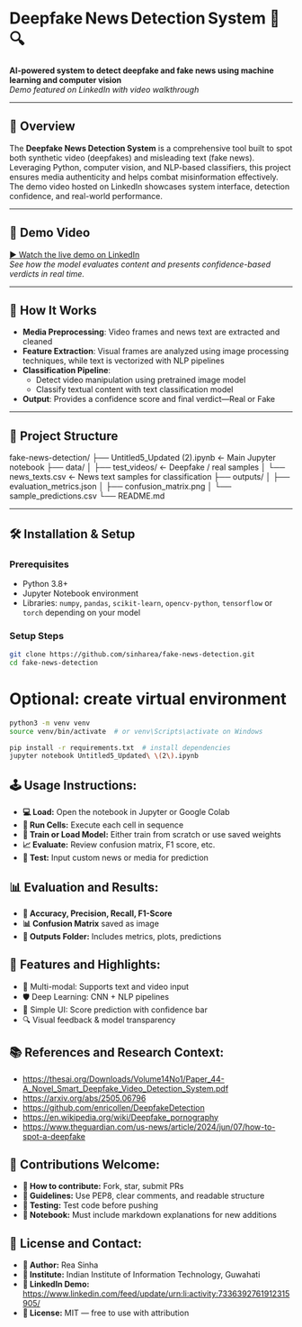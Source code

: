 # Deepfake News Detection System 🧠🔍

**AI-powered system to detect deepfake and fake news using machine learning and computer vision**  
*Demo featured on LinkedIn with video walkthrough*

---

## 🚀 Overview

The **Deepfake News Detection System** is a comprehensive tool built to spot both synthetic video (deepfakes) and misleading text (fake news).  
Leveraging Python, computer vision, and NLP-based classifiers, this project ensures media authenticity and helps combat misinformation effectively.  
The demo video hosted on LinkedIn showcases system interface, detection confidence, and real-world performance.

---

## 🎥 Demo Video

[▶️ Watch the live demo on LinkedIn](https://www.linkedin.com/feed/update/urn:li:activity:7336392761912315905/)  
*See how the model evaluates content and presents confidence-based verdicts in real time.*

---

## 🧠 How It Works

- **Media Preprocessing**: Video frames and news text are extracted and cleaned  
- **Feature Extraction**: Visual frames are analyzed using image processing techniques, while text is vectorized with NLP pipelines  
- **Classification Pipeline**:
  - Detect video manipulation using pretrained image model
  - Classify textual content with text classification model
- **Output**: Provides a confidence score and final verdict—Real or Fake

---

## 📁 Project Structure

fake-news-detection/
├── Untitled5_Updated (2).ipynb ← Main Jupyter notebook
├── data/
│ ├── test_videos/ ← Deepfake / real samples
│ └── news_texts.csv ← News text samples for classification
├── outputs/
│ ├── evaluation_metrics.json
│ ├── confusion_matrix.png
│ └── sample_predictions.csv
└── README.md


---

## 🛠️ Installation & Setup

### Prerequisites

- Python 3.8+  
- Jupyter Notebook environment  
- Libraries: `numpy`, `pandas`, `scikit-learn`, `opencv-python`, `tensorflow` or `torch` depending on your model

### Setup Steps

```bash
git clone https://github.com/sinharea/fake-news-detection.git
cd fake-news-detection
```

# Optional: create virtual environment
```bash
python3 -m venv venv
source venv/bin/activate  # or venv\Scripts\activate on Windows

pip install -r requirements.txt  # install dependencies
jupyter notebook Untitled5_Updated\ \(2\).ipynb
```

## 🕹️ Usage Instructions:
  - **💻 Load:** Open the notebook in Jupyter or Google Colab
  - **🔄 Run Cells:** Execute each cell in sequence
  - **🧠 Train or Load Model:** Either train from scratch or use saved weights
  - **📈 Evaluate:** Review confusion matrix, F1 score, etc.
  - **🎥 Test:** Input custom news or media for prediction

## 📊 Evaluation and Results:
  - **📏 Accuracy, Precision, Recall, F1-Score**
  - **📊 Confusion Matrix** saved as image
  - **📁 Outputs Folder:** Includes metrics, plots, predictions

## 🌟 Features and Highlights:
  - 🧬 Multi-modal: Supports text and video input
  - 🛡️ Deep Learning: CNN + NLP pipelines
  - 📱 Simple UI: Score prediction with confidence bar
  - 🔍 Visual feedback & model transparency

## 📚 References and Research Context:
  - https://thesai.org/Downloads/Volume14No1/Paper_44-A_Novel_Smart_Deepfake_Video_Detection_System.pdf
  - https://arxiv.org/abs/2505.06796
  - https://github.com/enricollen/DeepfakeDetection
  - https://en.wikipedia.org/wiki/Deepfake_pornography
  - https://www.theguardian.com/us-news/article/2024/jun/07/how-to-spot-a-deepfake

## 🙌 Contributions Welcome:
  - **🤝 How to contribute:** Fork, star, submit PRs
  - **📐 Guidelines:** Use PEP8, clear comments, and readable structure
  - **🎯 Testing:** Test code before pushing
  - **📄 Notebook:** Must include markdown explanations for new additions

## 📩 License and Contact:
  - **👤 Author:** Rea Sinha
  - **🏫 Institute:** Indian Institute of Information Technology, Guwahati
  - **🔗 LinkedIn Demo:** https://www.linkedin.com/feed/update/urn:li:activity:7336392761912315905/
  - **🪪 License:** MIT — free to use with attribution
